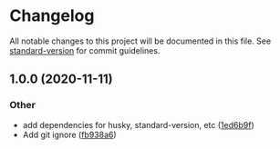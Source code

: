 # Changelog

All notable changes to this project will be documented in this file. See [standard-version](https://github.com/conventional-changelog/standard-version) for commit guidelines.

## 1.0.0 (2020-11-11)


### Other

* add dependencies for husky, standard-version, etc ([1ed6b9f](https://github.com/KeeperOfTheVoid/commitizen-demo/commit/1ed6b9f0c5629513c1ee2463dd1b3097669a4981))
* Add git ignore ([fb938a6](https://github.com/KeeperOfTheVoid/commitizen-demo/commit/fb938a6284dbbd06f62ba0504d1696bf9756d66e))
